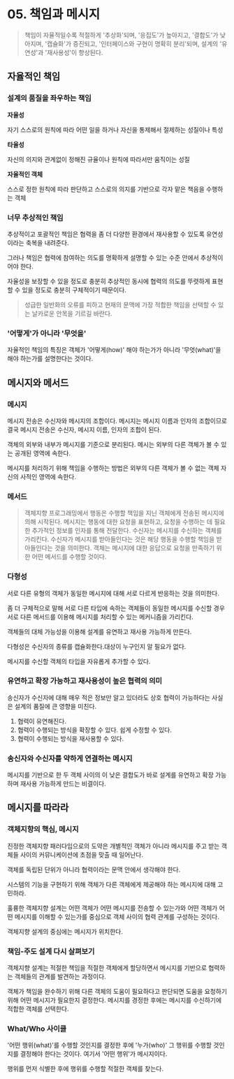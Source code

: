 # 05. 책임과 메시지

> 책임이 자율적일수록 적절하게 '추상화'되며, '응집도'가 높아지고, '결합도'가 낮아지며, '캡슐화'가 증진되고, '인터페이스와 구현이 명확히 분리'되며, 설계의 '유연성'과 '재사용성'이 향상된다.

## 자율적인 책임

### 설계의 품질을 좌우하는 책임

**자율성**

자기 스스로의 원칙에 따라 어떤 일을 하거나 자신을 통제해서 절제하는 성질이나 특성

**타율성**

자신의 의지와 관계없이 정해진 규율이나 원칙에 따라서만 움직이는 성질

**자율적인 객체**

스스로 정한 원칙에 따라 판단하고 스스로의 의지를 기반으로 각자 맡은 책음을 수행하는 객체

### 너무 추상적인 책임

추상적이고 포괄적인 책임은 협력을 좀 더 다양한 환경에서 재사용할 수 있도록 유연성이라는 축복을 내려준다.

그러나 책임은 협력에 참여하는 의도를 명확하게 설명할 수 있는 수준 안에서 추상적이어야 한다. 

자율성을 보장할 수 있을 정도로 충분히 추상적인 동시에 협력의 의도를 뚜렷하게 표현할 수 있을 정도로 충분히 구체적이기 때문이다.

> 성급한 일반화의 오류를 피하고 현재의 문맥에 가장 적합한 책임을 선택할 수 있는 날카로운 안목을 기르길 바란다.

### '어떻게'가 아니라 '무엇을'

자율적인 책임의 특징은 객체가 '어떻게(how)' 해야 하는가가 아니라 '무엇(what)'을 해야 하는가를 설명한다는 것이다. 

## 메시지와 메서드

### 메시지

메시지 전송은 수신자와 메시지의 조합이다. 메시지는 메시지 이름과 인자의 조합이므로 결국 메시지 전송은 수신자, 메시지 이름, 인자의 조합이 된다. 

객체의 외부와 내부가 메시지를 기준으로 분리된다. 메시는 외부의 다른 객체가 볼 수 있는 공개된 영역에 속한다.

메시지를 처리하기 위해 책임을 수행하는 방법은 외부의 다른 객체가 볼 수 없는 객체 자신의 사적인 영역에 속한다.

### 메서드 

> 객체지향 프로그래밍에서 행동은 수행할 책임을 지닌 객체에게 전송된 메시지에 의해 시작된다. 메시지는 행동에 대한 요청을 표현하고, 요청을 수행하는 데 필요한 추가적인 정보를 인자를 통해 전달한다. 
> 수신자는 메시지를 수신하는 객체를 가리킨다. 수신자가 메시지를 받아들인다는 것은 해당 행동을 수행할 책임을 받아들인다는 것을 의미한다. 객체는 메시지에 대한 응답으로 요청을 만족하기 위한 어떤 메서드를 수행할
> 것이다.

### 다형성

서로 다른 유형의 객체가 동일한 메시지에 대해 서로 다르게 반응하는 것을 의미한다.

좀 더 구체적으로 말해 서로 다른 타입에 속하는 객체들이 동일한 메시지를 수신할 경우 서로 다른 메서드를 이용해 메시지를 처리할 수 있는 메커니즘을 가리킨다.

객체들의 대체 가능성을 이용해 설계를 유연하고 재사용 가능하게 만든다. 

다형성은 수신자의 종류를 캡슐화한다.대상이 누구인지 알 필요가 없다.

메시지를 수신할 객체의 타입을 자유롭게 추가할 수 있다. 

### 유연하고 확장 가능하고 재사용성이 높은 협력의 의미 

송신자가 수신자에 대해 매우 적은 정보만 알고 있더라도 상호 협력이 가능하다는 사실은 설계의 품질에 큰 영향을 미친다.

1. 협력이 유연해진다.
2. 협력이 수행되는 방식을 확장할 수 있다. 쉽게 수정할 수 있다.
3. 협력이 수행되는 방식을 재사용할 수 있다.

### 송신자와 수신자를 약하게 연결하는 메시지

메시지를 기반으로 한 두 객체 사이의 이 낮은 결합도가 바로 설계를 유연하고 확장 가능하며 재사용 가능하게 만드는 비결이다.

## 메시지를 따라라

### 객체지향의 핵심, 메시지

진정한 객체지향 패러다임으로의 도약은 개별적인 객체가 아니라 메시지를 주고 받는 객체들 사이의 커뮤니케이션에 초점을 맞출 때 일어난다.

객체를 독립된 단위가 아니라 협력이라는 문맥 안에서 생각해야 한다.

시스템의 기능을 구현하기 위해 객체가 다른 객체에게 제공해야 하는 메시지에 대해 고민하라.

훌륭한 객체지향 설계는 어떤 객체가 어떤 메시지를 전송할 수 있는가와 어떤 객체가 어떤 메시지를 이해할 수 있는가를 중심으로 객체 사이의 협력 관계를 구성하는 것이다.

객체지향 설계의 중심에는 메시지가 위치한다.

### 책임-주도 설계 다시 살펴보기

객체지향 설계는 적절한 책임을 적절한 객체에게 할당하면서 메시지를 기반으로 협력하는 객체들의 관계를 발견하는 과정이다.

객체가 책임을 완수하기 위해 다른 객체의 도움이 필요하다고 판단되면 도움을 요청하기 위해 어떤 메시지가 필요한지 결정한다. 메시지를 경정한 후에는 메시지를 수신하기에 적합한 객체를 선택한다.

### What/Who 사이클

'어떤 행위(what)'를 수행할 것인지를 결정한 후에 '누가(who)' 그 행위를 수행할 것인지를 결정해야 한다는 것이다. 여기서 '어떤 행위'가 메시지이다.

행위를 먼저 식별한 후에 행위를 수행할 적절한 객체를 찾는다. 


